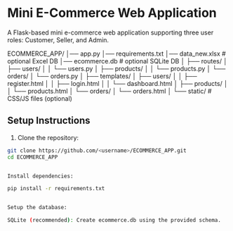 # Mini E-Commerce Web Application

A Flask-based mini e-commerce web application supporting three user roles: Customer, Seller, and Admin.

ECOMMERCE_APP/
│── app.py
│── requirements.txt
│── data_new.xlsx # optional Excel DB
│── ecommerce.db # optional SQLite DB
│
├── routes/
│ ├── users/
│ │ └── users.py
│ ├── products/
│ │ └── products.py
│ └── orders/
│ └── orders.py
│
├── templates/
│ ├── users/
│ │ ├── register.html
│ │ ├── login.html
│ │ └── dashboard.html
│ ├── products/
│ │ └── products.html
│ └── orders/
│ └── orders.html
│
└── static/ # CSS/JS files (optional)


## Setup Instructions

1. Clone the repository:
```bash
git clone https://github.com/<username>/ECOMMERCE_APP.git
cd ECOMMERCE_APP


Install dependencies:

pip install -r requirements.txt


Setup the database:

SQLite (recommended): Create ecommerce.db using the provided schema.
